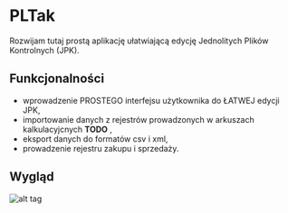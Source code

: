 # PLTak

Rozwijam tutaj prostą aplikację ułatwiającą edycję Jednolitych Plików Kontrolnych (JPK).

## Funkcjonalności
* wprowadzenie PROSTEGO interfejsu użytkownika do ŁATWEJ edycji JPK,
* importowanie danych z rejestrów prowadzonych w arkuszach kalkulacyjcnych **TODO** ,
* eksport danych do formatów csv i xml,
* prowadzenie rejestru zakupu i sprzedaży.

## Wygląd
![alt tag](https://github.com/rszczers/pltak/blob/master/screen.png)
